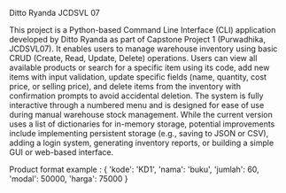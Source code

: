 Ditto Ryanda
JCDSVL 07

This project is a Python-based Command Line Interface (CLI) application developed by Ditto Ryanda as part of Capstone Project 1 (Purwadhika, JCDSVL07). It enables users to manage warehouse inventory using basic CRUD (Create, Read, Update, Delete) operations. Users can view all available products or search for a specific item using its code, add new items with input validation, update specific fields (name, quantity, cost price, or selling price), and delete items from the inventory with confirmation prompts to avoid accidental deletion. The system is fully interactive through a numbered menu and is designed for ease of use during manual warehouse stock management. While the current version uses a list of dictionaries for in-memory storage, potential improvements include implementing persistent storage (e.g., saving to JSON or CSV), adding a login system, generating inventory reports, or building a simple GUI or web-based interface.

Product format example : 
{
  'kode': 'KD1',
  'nama': 'buku',
  'jumlah': 60,
  'modal': 50000,
  'harga': 75000
}

